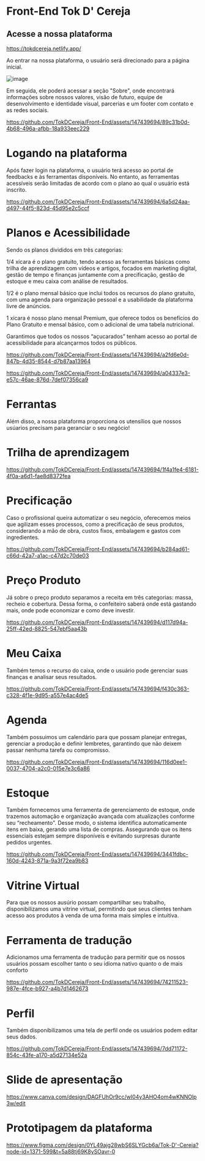# Front-End Tok D' Cereja

## Acesse a nossa plataforma 

https://tokdcereja.netlify.app/


 Ao entrar na nossa plataforma, o usuário será direcionado para a página inicial.

![image](https://github.com/TokDCereja/Front-End/assets/147439694/f4416bcc-999b-4a14-b141-9265152c8438)

 Em seguida, ele poderá acessar a seção "Sobre", onde encontrará informações sobre nossos valores, visão de futuro, equipe de desenvolvimento e identidade visual, parcerias e um footer com contato e as redes sociais.


https://github.com/TokDCereja/Front-End/assets/147439694/89c31b0d-4b68-496a-afbb-18a933eec229


# Logando na plataforma


 Após fazer login na plataforma, o usuário terá acesso ao portal de feedbacks e às ferramentas disponíveis. No entanto, as ferramentas acessíveis serão limitadas de acordo com o plano ao qual o usuário está inscrito.

https://github.com/TokDCereja/Front-End/assets/147439694/6a5d24aa-d497-44f5-823d-45d95e2c5ccf

# Planos e Acessibilidade

Sendo os planos divididos em três categorias:

1/4 xícara é o plano gratuito, tendo acesso as ferramentas básicas como trilha de aprendizagem com vídeos e artigos, focados em marketing digital, gestão de tempo e finanças juntamente com a  precificação, gestão de estoque e meu caixa com análise de resultados.

1/2 é o plano mensal básico que inclui todos os recursos do plano gratuito, com uma agenda para organização pessoal e a usabilidade da plataforma livre de anúncios.

1 xícara é nosso plano mensal Premium, que oferece todos os benefícios do Plano Gratuito e mensal básico, com o adicional de uma tabela nutricional.

  Garantimos que todos os nossos “açucarados” tenham acesso ao portal de acessibilidade para alcançarmos todos os públicos.


https://github.com/TokDCereja/Front-End/assets/147439694/a2fd6e0d-847b-4d35-8544-d7b87aa13964

https://github.com/TokDCereja/Front-End/assets/147439694/a04337e3-e57c-46ae-876d-7def07356ca9

# Ferrantas

 Além disso, a nossa plataforma proporciona os utensílios que nossos usúarios precisam para geranciar o seu negócio!

# Trilha de aprendizagem 


https://github.com/TokDCereja/Front-End/assets/147439694/1f4a1fe4-6181-4f0a-a6d1-fae8d8372fea


# Precificação

Caso o profissional queira automatizar o seu negócio, oferecemos meios que agilizam esses processos, como a  precificação de seus produtos, considerando a mão de obra, custos fixos, embalagem e gastos com ingredientes.

https://github.com/TokDCereja/Front-End/assets/147439694/b284ad61-c66d-42a7-a1ac-c47d2c70de03

# Preço Produto

Já sobre o preço produto separamos a receita em três categorias: massa, recheio e cobertura. Dessa forma, o confeiteiro saberá onde está gastando mais, onde pode economizar e como deve investir.


https://github.com/TokDCereja/Front-End/assets/147439694/d117d94a-25ff-42ed-8825-547ebf5aa43b

# Meu Caixa
Também temos o recurso do caixa, onde o usuário pode gerenciar suas finanças e analisar seus resultados.

https://github.com/TokDCereja/Front-End/assets/147439694/f430c363-c328-4f1e-9d95-a557e4ac4de5


# Agenda 

Também possuimos um calendário para que possam planejar entregas, gerenciar a produção e definir lembretes, garantindo que não deixem passar nenhuma tarefa ou compromisso. 

https://github.com/TokDCereja/Front-End/assets/147439694/116d0ee1-0037-4704-a2c0-015e7e3c6a86


# Estoque 

Também fornecemos uma ferramenta de gerenciamento de estoque, onde trazemos automação e organização avançada com atualizações conforme seu “recheamento". Desse modo, o sistema identifica automaticamente itens em baixa, gerando uma lista de compras. Assegurando que os itens essenciais estejam sempre disponíveis e evitando surpresas durante pedidos urgentes.

https://github.com/TokDCereja/Front-End/assets/147439694/3441fdbc-160d-4243-871a-9a3f72ea9b83

# Vitrine Virtual

Para que os nossos ausúrio possam compartilhar seu trabalho, disponibilizamos uma vitrine virtual, permitindo que seus clientes tenham acesso aos produtos à venda de uma forma mais simples e intuitiva.

# Ferramenta de tradução

Adicionamos uma ferramenta de tradução para permitir que os nossos usuários possam escolher tanto o seu idioma nativo quanto o de mais conforto

https://github.com/TokDCereja/Front-End/assets/147439694/74211523-987e-4fce-b927-a4b7d1462673

# Perfil
Também disponibilizamos uma tela de perfil onde os usuários podem editar seus dados.

https://github.com/TokDCereja/Front-End/assets/147439694/7dd71172-854c-43fe-a170-a5d27134e52a

# Slide de apresentação

https://www.canva.com/design/DAGFUhOr9cc/wI04y3AHO4om4wKNNOlp3w/edit

# Prototipagem da plataforma

https://www.figma.com/design/0YL49ajg28wbS6SLYGcb6a/Tok-D'-Cereja?node-id=1371-599&t=5a88tj69K8ySOavr-0


